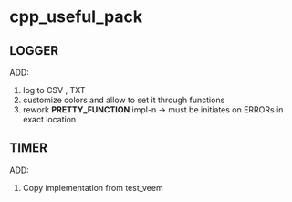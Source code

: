 # cpp_useful_pack

## LOGGER

ADD:

1. log to CSV , TXT
2. customize colors and allow to set it through functions
3. rework __PRETTY_FUNCTION__ impl-n -> must be initiates on ERRORs in exact location

## TIMER

ADD:

1. Copy implementation from test_veem
